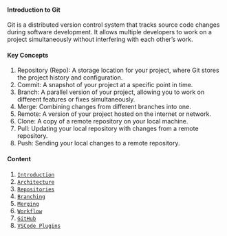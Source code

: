 #### Introduction to Git

Git is a distributed version control system that tracks source code changes during software development. It allows multiple developers to work on a project simultaneously without interfering with each other’s work.

#### Key Concepts

1) Repository (Repo): A storage location for your project, where Git stores the project history and configuration.
2) Commit: A snapshot of your project at a specific point in time.
3) Branch: A parallel version of your project, allowing you to work on different features or fixes simultaneously.
4) Merge: Combining changes from different branches into one.
5) Remote: A version of your project hosted on the internet or network.
6) Clone: A copy of a remote repository on your local machine.
7) Pull: Updating your local repository with changes from a remote repository.
8) Push: Sending your local changes to a remote repository.

#### Content

1)  [`Introduction`](https://this_is_url/)
2)  [`Architecture`](https://this_is_url/)
3)  [`Repositories`](https://this_is_url/)
4)  [`Branching`](https://this_is_url/)
5)  [`Merging`](https://this_is_url/)
6)  [`Workflow`](https://this_is_url/)
7)   [`GitHub`](https://this_is_url/)
8)  [`VSCode Plugins`](https://this_is_url/)


